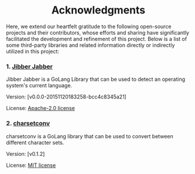 <h1 align="center">Acknowledgments</h1>


Here, we extend our heartfelt gratitude to the following open-source projects and their contributors, whose efforts and sharing have significantly facilitated the development and refinement of this project. Below is a list of some third-party libraries and related information directly or indirectly utilized in this project:

### 1. [Jibber Jabber](https://github.com/cloudfoundry-attic/jibber_jabber)
Jibber Jabber is a GoLang Library that can be used to detect an operating system's current language.

Version: [v0.0.0-20151120183258-bcc4c8345a21]

License: [Apache-2.0 license](https://github.com/cloudfoundry-attic/jibber_jabber/blob/master/LICENSE) 

### 2. [charsetconv](https://github.com/zimolab/charsetconv)
charsetconv is a GoLang library that can be used to convert between different character sets.

Version: [v0.1.2]

License: [MIT license](https://github.com/zimolab/charsetconv/blob/main/LICENSE.txt)
